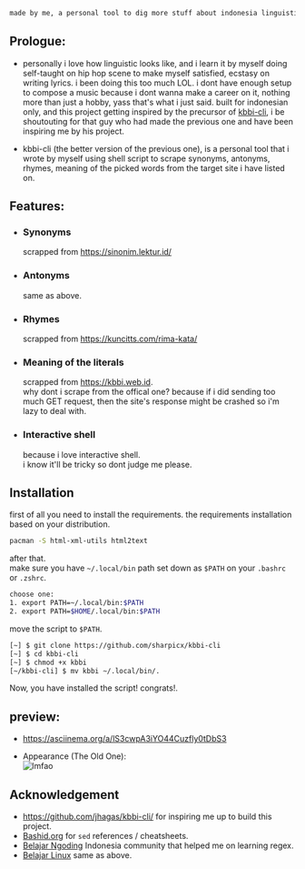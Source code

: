 ```sh
made by me, a personal tool to dig more stuff about indonesia linguistic
```
## Prologue:
 * personally i love how linguistic looks like, and i learn it by myself doing self-taught on hip hop scene to make myself satisfied, ecstasy on writing lyrics. i been doing this too much LOL. i dont have enough setup to compose a music because i dont wanna make a career on it, nothing more than just a hobby, yass that's what i just said. built for indonesian only, and this project getting inspired by the precursor of [kbbi-cli](https://github.com/jhagas/kbbi-cli/), i be shoutouting for that guy who had made the previous one and have been inspiring me by his project.
 
* kbbi-cli (the better version of the previous one), is a personal tool that i wrote by myself using shell script to scrape synonyms, antonyms, rhymes, meaning of the picked words from the target site i have listed on.


## Features:
* ### Synonyms
   scrapped from <https://sinonim.lektur.id/>
* ### Antonyms 
   same as above.
* ### Rhymes
   scrapped from <https://kuncitts.com/rima-kata/>
* ### Meaning of the literals 
   scrapped from <https://kbbi.web.id>. <br/>
   why dont i scrape from the offical one? because if i did sending too much GET request, then the site's response might be crashed so i'm lazy to deal with.
* ### Interactive shell
  because i love interactive shell. <br/>
  i know it'll be tricky so dont judge me please.

## Installation
first of all you need to install the requirements.
the requirements installation based on your distribution.
```sh
pacman -S html-xml-utils html2text
```
after that. <br/>
make sure you have `~/.local/bin` path set down as `$PATH` on your `.bashrc` or `.zshrc`.
```sh
choose one:
1. export PATH=~/.local/bin:$PATH
2. export PATH=$HOME/.local/bin:$PATH
```
move the script to `$PATH`.
```sh
[~] $ git clone https://github.com/sharpicx/kbbi-cli
[~] $ cd kbbi-cli
[~] $ chmod +x kbbi
[~/kbbi-cli] $ mv kbbi ~/.local/bin/.
```
Now, you have installed the script! congrats!.

## preview:
* <https://asciinema.org/a/lS3cwpA3iYO44Cuzfly0tDbS3>

* Appearance (The Old One):<br/> 
![lmfao](https://i.postimg.cc/fLmRxX2t/image.png)

## Acknowledgement
* <https://github.com/jhagas/kbbi-cli/> for inspiring me up to build this project.
* [Bashid.org](https://t.me/bashidorg) for `sed` references / cheatsheets.
* [Belajar Ngoding](https://t.me/belajarngodingbareng) Indonesia community that helped me on learning regex.
* [Belajar Linux](https://t.me/belajarlinuxbareng) same as above.
